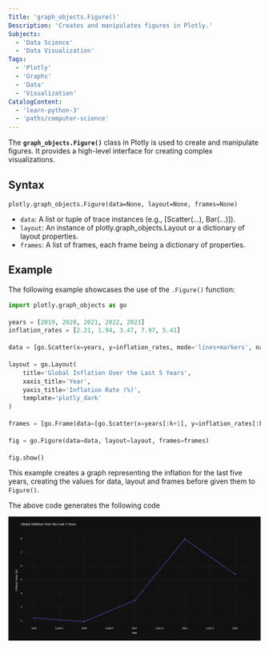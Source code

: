 ```yaml
---
Title: 'graph_objects.Figure()'
Description: 'Creates and manipulates figures in Plotly.'
Subjects:
  - 'Data Science'
  - 'Data Visualization'
Tags:
  - 'Plotly'
  - 'Graphs'
  - 'Data'
  - 'Visualization'
CatalogContent:
  - 'learn-python-3'
  - 'paths/computer-science'
---
```


The **`graph_objects.Figure()`** class in Plotly is used to create and manipulate figures. It provides a high-level interface for creating complex visualizations.

## Syntax

```pseudo
plotly.graph_objects.Figure(data=None, layout=None, frames=None)
```

- `data`: A list or tuple of trace instances (e.g., [Scatter(...), Bar(...)]).
- `layout`: An instance of plotly.graph_objects.Layout or a dictionary of layout properties.
- `frames`: A list of frames, each frame being a dictionary of properties.

## Example

The following example showcases the use of the `.Figure()` function:

```py
import plotly.graph_objects as go

years = [2019, 2020, 2021, 2022, 2023]
inflation_rates = [2.21, 1.94, 3.47, 7.97, 5.41]

data = [go.Scatter(x=years, y=inflation_rates, mode='lines+markers', name='Inflation Rate')]

layout = go.Layout(
    title='Global Inflation Over the Last 5 Years',
    xaxis_title='Year',
    yaxis_title='Inflation Rate (%)',
    template='plotly_dark'
)

frames = [go.Frame(data=[go.Scatter(x=years[:k+1], y=inflation_rates[:k+1])]) for k in range(len(years))]

fig = go.Figure(data=data, layout=layout, frames=frames)

fig.show()
```

This example creates a graph representing the inflation for the last five years, creating the values for data, layout and frames before given them to `Figure()`.

The above code generates the following code

![Example for Figure() on Plotly output](https://raw.githubusercontent.com/Codecademy/docs/main/media/plotly_figure_example.png)